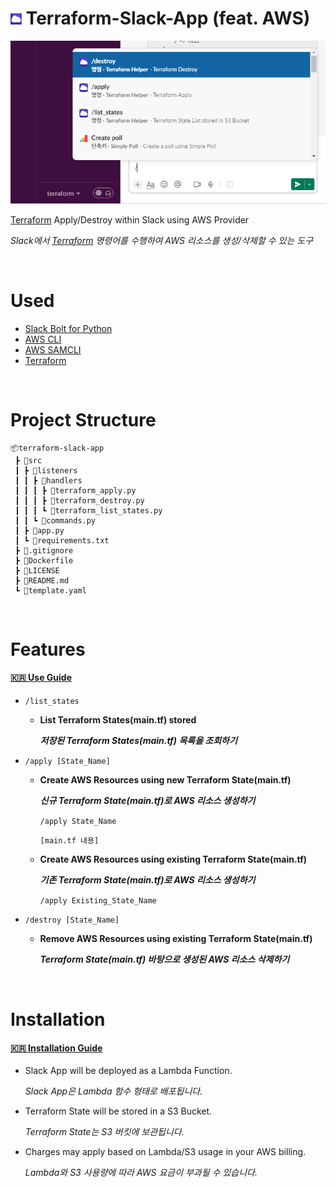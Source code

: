 # <img src="docs/assets/logo.png" alt="logo" width="18" height="auto"> Terraform-Slack-App (feat. AWS)

<img src="docs/assets/thumb.png" alt="thumb" width="640" height="auto">

[Terraform](https://www.terraform.io/) Apply/Destroy within Slack using AWS Provider

*Slack에서 [Terraform](https://www.terraform.io/) 명령어를 수행하여 AWS 리소스를 생성/삭제할 수 있는 도구*

<br/>

# Used
- [Slack Bolt for Python](https://github.com/slackapi/bolt-python)
- [AWS CLI](https://aws.amazon.com/ko/cli/)
- [AWS SAMCLI](https://docs.aws.amazon.com/ko_kr/serverless-application-model/latest/developerguide/install-sam-cli.html#install-sam-cli-instructions)
- [Terraform](https://developer.hashicorp.com/terraform/install)

<br/>

# Project Structure
```
📦terraform-slack-app
 ┣ 📂src
 ┃ ┣ 📂listeners
 ┃ ┃ ┣ 📂handlers
 ┃ ┃ ┃ ┣ 📜terraform_apply.py
 ┃ ┃ ┃ ┣ 📜terraform_destroy.py
 ┃ ┃ ┃ ┗ 📜terraform_list_states.py
 ┃ ┃ ┗ 📜commands.py
 ┃ ┣ 📜app.py
 ┃ ┗ 📜requirements.txt
 ┣ 📜.gitignore
 ┣ 📜Dockerfile
 ┣ 📜LICENSE
 ┣ 📜README.md
 ┗ 📜template.yaml
```

<br/>

# Features
#### [🇰🇷 Use Guide](https://hyunsuko.notion.site/Terraform-Slack-App-feat-AWS-f52fb556ea9a4756b3f4586ddbb36890?pvs=4)

- `/list_states`
    - **List Terraform States(main.tf) stored**
      
      ***저장된 Terraform States(main.tf) 목록을 조회하기***
- `/apply [State_Name]`
    - **Create AWS Resources using new Terraform State(main.tf)**
      
      ***신규 Terraform State(main.tf)로 AWS 리소스 생성하기***
        
        `/apply State_Name` 
        
        `[main.tf 내용]`
        
    - **Create AWS Resources using existing Terraform State(main.tf)**
    
      ***기존 Terraform State(main.tf)로 AWS 리소스 생성하기***
        
        `/apply Existing_State_Name`
        
- `/destroy [State_Name]`
    - **Remove AWS Resources using existing Terraform State(main.tf)**
      
      ***Terraform State(main.tf) 바탕으로 생성된 AWS 리소스 삭제하기***

<br/>

# Installation
#### [🇰🇷 Installation Guide](https://hyunsuko.notion.site/Terraform-Slack-App-feat-AWS-f52fb556ea9a4756b3f4586ddbb36890?pvs=4)

- Slack App will be deployed as a Lambda Function.
  
  *Slack App은 Lambda 함수 형태로 배포됩니다.*
- Terraform State will be stored in a S3 Bucket.

  *Terraform State는 S3 버킷에 보관됩니다.*

- Charges may apply based on Lambda/S3 usage in your AWS billing.
  
  *Lambda와 S3 사용량에 따라 AWS 요금이 부과될 수 있습니다.*
